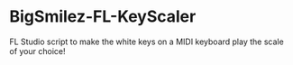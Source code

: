 # BigSmilez-FL-KeyScaler
FL Studio script to make the white keys on a MIDI keyboard play the scale of your choice!
